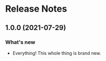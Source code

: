 # Release Notes

## 1.0.0 (2021-07-29)

### What's new
- Everything! This whole thing is brand new.
